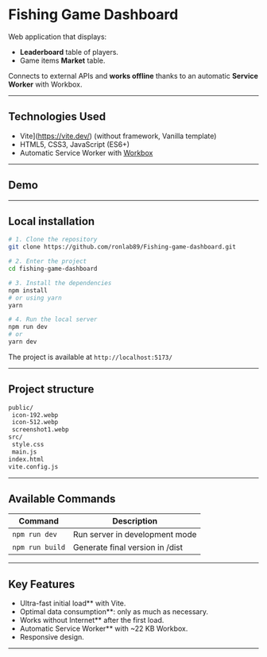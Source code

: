 # Fishing Game Dashboard

Web application that displays:

- **Leaderboard** table of players.
- Game items **Market** table.

Connects to external APIs and **works offline** thanks to an automatic **Service Worker** with Workbox.

---

## Technologies Used

- Vite](https://vite.dev/) (without framework, Vanilla template)
- HTML5, CSS3, JavaScript (ES6+)
- Automatic Service Worker with [Workbox](https://developer.chrome.com/docs/workbox/)

---

## Demo

---

## Local installation

```bash
# 1. Clone the repository
git clone https://github.com/ronlab89/Fishing-game-dashboard.git

# 2. Enter the project
cd fishing-game-dashboard

# 3. Install the dependencies
npm install
# or using yarn
yarn

# 4. Run the local server
npm run dev
# or
yarn dev
```

The project is available at `http://localhost:5173/`

---

## Project structure

```bash
public/
 icon-192.webp
 icon-512.webp
 screenshot1.webp
src/
 style.css
 main.js
index.html
vite.config.js
```

---

## Available Commands

| Command         | Description                     |
| --------------- | ------------------------------- |
| `npm run dev`   | Run server in development mode  |
| `npm run build` | Generate final version in /dist |

---

## Key Features

- Ultra-fast initial load\*\* with Vite.
- Optimal data consumption\*\*: only as much as necessary.
- Works without Internet\*\* after the first load.
- Automatic Service Worker\*\* with ~22 KB Workbox.
- Responsive design.

---
